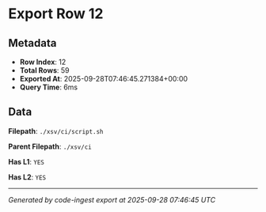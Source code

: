 # Export Row 12

## Metadata

- **Row Index**: 12
- **Total Rows**: 59
- **Exported At**: 2025-09-28T07:46:45.271384+00:00
- **Query Time**: 6ms

## Data

**Filepath**: `./xsv/ci/script.sh`

**Parent Filepath**: `./xsv/ci`

**Has L1**: `YES`

**Has L2**: `YES`

---

*Generated by code-ingest export at 2025-09-28 07:46:45 UTC*
